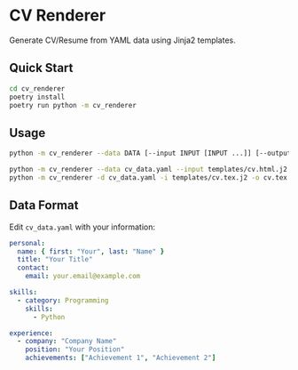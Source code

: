 # CV Renderer

Generate CV/Resume from YAML data using Jinja2 templates.

## Quick Start

```bash
cd cv_renderer
poetry install
poetry run python -m cv_renderer
```

## Usage

```bash
python -m cv_renderer --data DATA [--input INPUT [INPUT ...]] [--output OUTPUT] [--force] [--log-level {DEBUG,INFO,WARNING,ERROR}] [--silent]
```

```bash
python -m cv_renderer --data cv_data.yaml --input templates/cv.html.j2
python -m cv_renderer -d cv_data.yaml -i templates/cv.tex.j2 -o cv.tex
```

## Data Format

Edit `cv_data.yaml` with your information:

```yaml
personal:
  name: { first: "Your", last: "Name" }
  title: "Your Title"
  contact:
    email: your.email@example.com

skills:
  - category: Programming
    skills:
      - Python

experience:
  - company: "Company Name"
    position: "Your Position"
    achievements: ["Achievement 1", "Achievement 2"]
```
